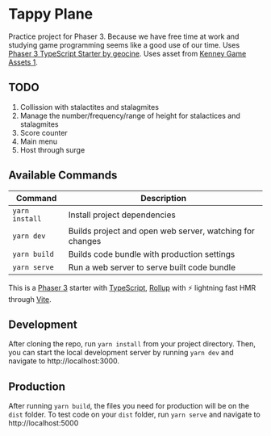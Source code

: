 # Tappy Plane

Practice project for Phaser 3. Because we have free time at work and studying game programming seems like a good use of our time. Uses [Phaser 3 TypeScript Starter by geocine](https://github.com/geocine/phaser3-rollup-typescript). Uses asset from [Kenney Game Assets 1](https://kenney.itch.io/kenney-game-assets-1).

## TODO
1. Collission with stalactites and stalagmites
2. Manage the number/frequency/range of height for stalactices and stalagmites
3. Score counter
4. Main menu
5. Host through surge

## Available Commands

| Command | Description |
|---------|-------------|
| `yarn install` | Install project dependencies |
| `yarn dev` | Builds project and open web server, watching for changes |
| `yarn build` | Builds code bundle with production settings  |
| `yarn serve` | Run a web server to serve built code bundle |

This is a [Phaser 3](https://github.com/photonstorm/phaser) starter with [TypeScript](https://www.typescriptlang.org/), [Rollup](https://rollupjs.org) with ⚡️ lightning fast HMR through [Vite](https://vitejs.dev/).

## Development

After cloning the repo, run `yarn install` from your project directory. Then, you can start the local development
server by running `yarn dev` and navigate to http://localhost:3000.

## Production

After running `yarn build`, the files you need for production will be on the `dist` folder. To test code on your `dist` folder, run `yarn serve` and navigate to http://localhost:5000